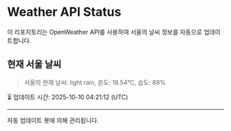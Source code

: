 
# Weather API Status

이 리포지토리는 OpenWeather API를 사용하여 서울의 날씨 정보를 자동으로 업데이트합니다.

## 현재 서울 날씨
> 서울의 현재 날씨: light rain, 온도: 18.54°C, 습도: 89%

⏳ 업데이트 시간: 2025-10-10 04:21:12 (UTC)

---
자동 업데이트 봇에 의해 관리됩니다.
